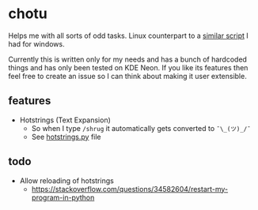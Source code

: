 
# chotu

Helps me with all sorts of odd tasks. Linux counterpart to a [similar script](https://github.com/dufferzafar/win-butler/) I had for windows.

Currently this is written only for my needs and has a bunch of hardcoded things and has only been tested on KDE Neon. If you like its features then feel free to create an issue so I can think about making it user extensible.

## features

* Hotstrings (Text Expansion)
    - So when I type `/shrug` it automatically gets converted to `¯\_(ツ)_/¯`
    - See [hotstrings.py](hotstrings.py) file 

## todo

* Allow reloading of hotstrings
    - https://stackoverflow.com/questions/34582604/restart-my-program-in-python